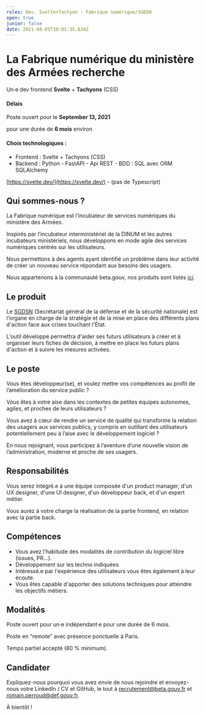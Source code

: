 ```yaml
---
roles: Dev. Svelte+Tachyon - Fabrique numérique/SGDSN
open: true
junior: false
date: 2021-08-05T10:01:35.634Z
---
```

# La Fabrique numérique du ministère des Armées recherche

Un·e dev frontend **Svelte** + **Tachyons** (CSS)

#### Délais
Poste ouvert pour le **September 13, 2021**

pour une durée de **6 mois** environ

#### Choix technologiques :

- Frontend : Svelte + Tachyons (CSS)
- Backend : Python - FastAPI - Api REST - BDD : SQL avec ORM SQLAlchemy

[https://svelte.dev/](https://svelte.dev/) - (pas de Typescript)

## Qui sommes-nous ?

La Fabrique numérique est l’incubateur de services numériques du ministère des Armées. 

Inspirés par l’incubateur interministériel de la DINUM et les autres incubateurs ministériels, nous développons en mode agile des services numériques centrés sur les utilisateurs.

Nous permettons à des agents ayant identifié un problème dans leur activité de créer un nouveau service répondant aux besoins des usagers.

Nous appartenons à la communauté beta.gouv, nos produits sont listés [ici](https://beta.gouv.fr/incubateurs/fabnumdef.html).

## Le produit

Le [SGDSN](http://www.sgdsn.gouv.fr/missions/reagir-en-cas-de-crise/) (Secrétariat général de la défense et de la sécurité nationale) est l'organe en charge de la stratégie et de la mise en place des différents plans d'action face aux crises touchant l'État.

L'outil développé permettra d'aider ses futurs utilisateurs à créer et à organiser leurs fiches de décision, à mettre en place les futurs plans d'action et à suivre les mesures activées.

## Le poste

Vous êtes développeur(se), et voulez mettre vos compétences au profit de l’amélioration du service public ?

Vous êtes à votre aise dans les contextes de petites équipes autonomes, agiles, et proches de leurs utilisateurs ?

Vous avez à cœur de rendre un service de qualité qui transforme la relation des usagers aux services publics, y compris en outillant des utilisateurs potentiellement peu à l’aise avec le développement logiciel ?

En nous rejoignant, vous participez à l’aventure d’une nouvelle vision de  l’administration, moderne et proche de ses usagers.

## Responsabilités

Vous serez intégré.e à une équipe composée d'un product manager, d'un UX designer, d'une UI designer, d'un développeur back, et d'un expert métier.

Vous aurez à votre charge la réalisation de la partie frontend, en relation avec la partie back.

## Compétences

- Vous avez l’habitude des modalités de contribution du logiciel libre (issues, PR…).
- Développement sur les techno indiquées
- Intéressé.e par l'expérience des utilisateurs vous êtes également à leur écoute.
- Vous êtes capable d'apporter des solutions techniques pour atteindre les objectifs métiers.

## Modalités

Poste ouvert pour un·e indépendant·e pour une durée de 6 mois.

Poste en “remote” avec présence ponctuelle à Paris.

Temps partiel accepté (80 % minimum).

## Candidater

Expliquez-nous pourquoi vous avez envie de nous rejoindre et envoyez-nous votre LinkedIn / CV et GitHub, le tout à [recrutement@beta.gouv.fr](mailto:recrutement@beta.gouv.fr) et romain.perroud@def.gouv.fr.

À bientôt !